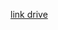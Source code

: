 [link drive](https://drive.google.com/drive/folders/1M-w9hFNMqraTOHjY05bhY6_4qO2rVV_D?fbclid=IwAR3dkMTLG1pj0M6Eg4LqmCQBy5SMbCZBTvmahT9Qgc4DFoziB6YvedJzNE4)